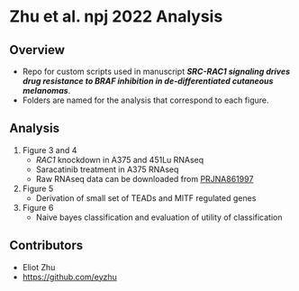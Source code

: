 # Zhu et al. npj 2022 Analysis

## Overview
* Repo for custom scripts used in manuscript __*SRC-RAC1 signaling drives drug resistance to BRAF inhibition in de-differentiated cutaneous melanomas*__.
* Folders are named for the analysis that correspond to each figure.

## Analysis
1. Figure 3 and 4
	* *RAC1* knockdown in A375 and 451Lu RNAseq
	* Saracatinib treatment in A375 RNAseq
	* Raw RNAseq data can be downloaded from [PRJNA861997](https://www.ncbi.nlm.nih.gov/sra/PRJNA861997)
3. Figure 5
	* Derivation of small set of TEADs and MITF regulated genes
4. Figure 6
	* Naive bayes classification and evaluation of utility of classification
	
## Contributors 
* Eliot Zhu
* https://github.com/eyzhu